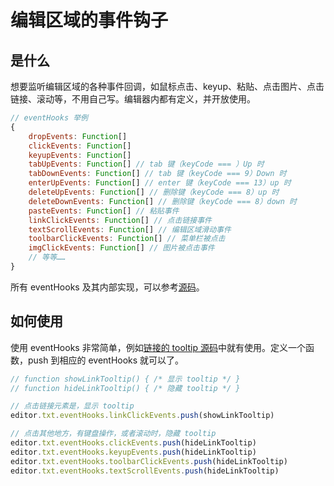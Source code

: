 # 编辑区域的事件钩子

## 是什么

想要监听编辑区域的各种事件回调，如鼠标点击、keyup、粘贴、点击图片、点击链接、滚动等，不用自己写。编辑器内都有定义，并开放使用。

```js
// eventHooks 举例
{
    dropEvents: Function[]
    clickEvents: Function[]
    keyupEvents: Function[]
    tabUpEvents: Function[] // tab 键（keyCode === ）Up 时
    tabDownEvents: Function[] // tab 键（keyCode === 9）Down 时
    enterUpEvents: Function[] // enter 键（keyCode === 13）up 时
    deleteUpEvents: Function[] // 删除键（keyCode === 8）up 时
    deleteDownEvents: Function[] // 删除键（keyCode === 8）down 时
    pasteEvents: Function[] // 粘贴事件
    linkClickEvents: Function[] // 点击链接事件
    textScrollEvents: Function[] // 编辑区域滑动事件
    toolbarClickEvents: Function[] // 菜单栏被点击
    imgClickEvents: Function[] // 图片被点击事件
    // 等等……
}
```

所有 eventHooks 及其内部实现，可以参考[源码](https://github.com/wangeditor-team/wangEditor/blob/master/src/text/index.ts#L13)。

## 如何使用

使用 eventHooks 非常简单，例如[链接的 tooltip 源码](https://github.com/wangeditor-team/wangEditor/blob/master/src/menus/link/bind-event/tooltip-event.ts)中就有使用。定义一个函数，push 到相应的 eventHooks 就可以了。

```js
// function showLinkTooltip() { /* 显示 tooltip */ }
// function hideLinkTooltip() { /* 隐藏 tooltip */ }

// 点击链接元素是，显示 tooltip
editor.txt.eventHooks.linkClickEvents.push(showLinkTooltip)

// 点击其他地方，有键盘操作，或者滚动时，隐藏 tooltip
editor.txt.eventHooks.clickEvents.push(hideLinkTooltip)
editor.txt.eventHooks.keyupEvents.push(hideLinkTooltip)
editor.txt.eventHooks.toolbarClickEvents.push(hideLinkTooltip)
editor.txt.eventHooks.textScrollEvents.push(hideLinkTooltip)
```
